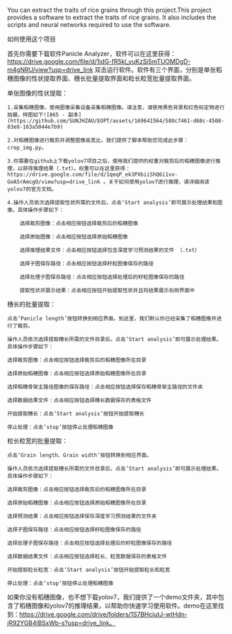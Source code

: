 You can extract the traits of rice grains through this project.This project provides a software to extract the traits of rice grains. It also includes the scripts and neural networks required to use the software.

如何使用这个项目

首先你需要下载软件Panicle Analyzer，软件可以在这里获得：https://drive.google.com/file/d/1idG-fR5kl_vuKzSj5mTUOMDgD-m4gNRU/view?usp=drive_link
双击运行软件。软件有三个界面，分别是单张稻穗图像的性状提取界面、穗长批量提取界面和粒长粒宽批量提取界面。

单张图像的性状提取：

	1.采集稻穗图像，使用图像采集设备采集稻穗图像。请注意，请使用黑色背景和红色标定物进行拍摄，样图如下![865 - 副本](https://github.com/SUNJHZAU/EOPT/assets/169641564/588c7461-d68c-4508-83e8-163a5044e7b9)
 
	2.对稻穗图像进行裁剪并调整图像高宽比。我们提供了脚本帮助您完成此步骤：crop_img.py。
	
	3.你需要在github上下载yolov7项目之后，使用我们提供的权重对裁剪后的稻穗图像进行推理，以获得推理结果（.txt）。权重可以在这里获得：https://drive.google.com/file/d/1qeqP_ek3PXbiiShQ6i1vv-GoA5rAmcgO/view?usp=drive_link 。关于如何使用yolov7进行推理，请详细阅读yolov7的官方文档。
	
	4.操作人员依次选择提取性状所需的文件后，点击‘Start analysis’即可展示处理结果和图像。具体操作步骤如下：
	
		选择裁剪图像：点击相应按钮选择裁剪后的稻穗图像
	 
		选择原始图像：点击相应按钮选择原始稻穗图像
	 
		选择推理结果文件：点击相应按钮选择包含深度学习预测结果的文件 （.txt）
	 
		选择子图保存路径：点击相应按钮选择籽粒图像保存的路径
	 
		选择处理子图保存路径：点击相应按钮选择处理后的籽粒图像保存的路径
	 
		提取性状并展示结果：点击相应按钮开始提取性状并且将结果展示右侧界面中


穗长的批量提取：

	点击‘Panicle length’按钮转换到相应界面。到这里，我们默认你已经采集了稻穗图像并进行了裁剪。
	
	操作人员依次选择提取穗长所需的文件目录后，点击‘Start analysis’即可展示处理结果。具体操作步骤如下：
 
	选择裁剪图像：点击相应按钮选择裁剪后的稻穗图像所在目录
 
	选择原始稻穗图像：点击相应按钮选择原始稻穗图像所在目录
 
	选择稻穗骨架主路径图像的保存路径：点击相应按钮选择保存稻穗骨架主路径的文件夹
 
	选择数据结果文件：点击相应按钮选择穗长数据保存的表格文件
 
	开始提取穗长：点击‘Start analysis’按钮开始提取穗长
 
	停止处理：点击‘stop’按钮停止处理稻穗图像
 	


粒长粒宽的批量提取：

	点击‘Grain length、Grain width’按钮转换到相应界面。
	
	操作人员依次选择提取穗长所需的文件目录后，点击‘Start analysis’即可展示处理结果。具体操作步骤如下：
	
	选择裁剪图像：点击相应按钮选择裁剪后的稻穗图像所在目录
	
	选择原始稻穗图像：点击相应按钮选择原始稻穗图像所在目录
	
	选择预测结果：点击相应按钮选择保存深度学习预测结果的文件夹
	
	选择子图保存路径：点击相应按钮选择籽粒图像保存的路径
	
	选择处理子图保存路径：点击相应按钮选择处理后的籽粒图像保存的路径
	
	选择数据结果文件：点击相应按钮选择粒长、粒宽数据保存的表格文件
	
	开始提取粒长粒宽：点击‘Start analysis’按钮开始提取粒长和粒宽
	
	停止处理：点击‘stop’按钮停止处理稻穗图像


如果你没有稻穗图像，也不想下载yolov7，我们提供了一个demo文件夹，其中包含了稻穗图像和yolov7的推理结果，以帮助你快速学习使用软件。demo在这里找到：https://drive.google.com/drive/folders/1S7BHcjutJ-wtHdn-jR92YGB4lBSxWb-s?usp=drive_link。


